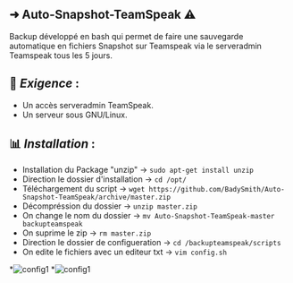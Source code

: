 ## ➜ Auto-Snapshot-TeamSpeak ⚠️
    
Backup développé en bash qui permet de faire une sauvegarde automatique en fichiers Snapshot sur Teamspeak via le serveradmin Teamspeak tous les 5 jours.

## 📃 *__Exigence__* :
* Un accès serveradmin TeamSpeak.
* Un serveur sous GNU/Linux.

## 📊 *__Installation__* :

* Installation du Package "unzip" -> `sudo apt-get install unzip`
* Direction le dossier d'installation -> `cd /opt/`
* Téléchargement du script -> `wget https://github.com/BadySmith/Auto-Snapshot-TeamSpeak/archive/master.zip`
* Décompréssion du dossier -> `unzip master.zip`
* On change le nom du dossier -> `mv Auto-Snapshot-TeamSpeak-master backupteamspeak`
* On suprime le zip -> `rm master.zip`
* Direction le dossier de configueration -> `cd /backupteamspeak/scripts`
* On edite le fichiers avec un editeur txt -> `vim config.sh`

*![config1](https://image.noelshack.com/fichiers/2018/19/1/1525710935-capture.png)
*![config1](https://image.noelshack.com/fichiers/2018/19/1/1525710798-capture.png)
